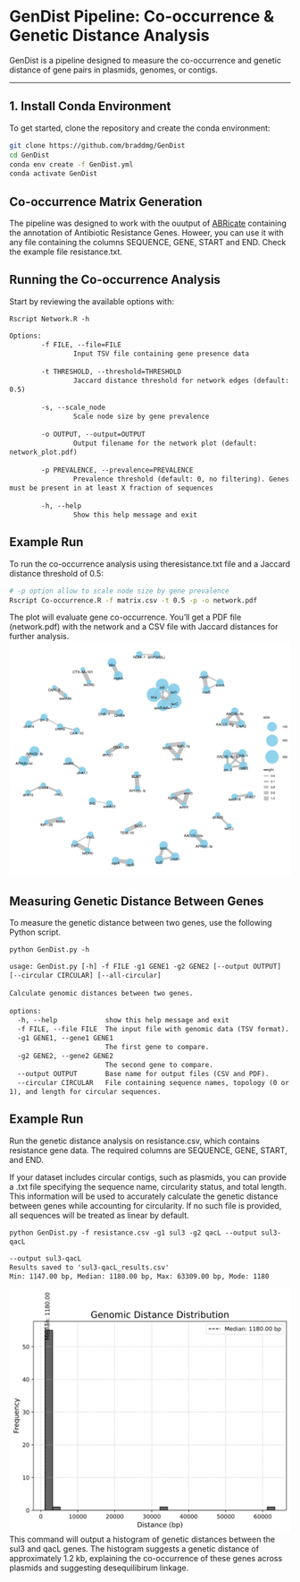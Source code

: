 # GenDist Pipeline: Co-occurrence & Genetic Distance Analysis

GenDist is a pipeline designed to measure the co-occurrence and genetic distance of gene pairs in plasmids, genomes, or contigs.

---

## 1. Install Conda Environment

To get started, clone the repository and create the conda environment:

```bash
git clone https://github.com/braddmg/GenDist
cd GenDist
conda env create -f GenDist.yml
conda activate GenDist
```
## Co-occurrence Matrix Generation
The pipeline was designed to work with the ouutput of [ABRicate](https://phagescope.deepomics.org) containing the annotation of Antibiotic Resistance Genes. 
Howeer, you can use it with any file containing the columns SEQUENCE, GENE, START and END.
Check the example file resistance.txt.

## Running the Co-occurrence Analysis
Start by reviewing the available options with:
```
Rscript Network.R -h 
```
```
Options:
        -f FILE, --file=FILE
                Input TSV file containing gene presence data

        -t THRESHOLD, --threshold=THRESHOLD
                Jaccard distance threshold for network edges (default: 0.5)

        -s, --scale_node
                Scale node size by gene prevalence

        -o OUTPUT, --output=OUTPUT
                Output filename for the network plot (default: network_plot.pdf)

        -p PREVALENCE, --prevalence=PREVALENCE
                Prevalence threshold (default: 0, no filtering). Genes must be present in at least X fraction of sequences

        -h, --help
                Show this help message and exit
```
## Example Run
To run the co-occurrence analysis using theresistance.txt file and a Jaccard distance threshold of 0.5:
``` bash
# -p option allow to scale node size by gene prevalence
Rscript Co-occurrence.R -f matrix.csv -t 0.5 -p -o network.pdf
```
The plot will evaluate gene co-occurrence. You’ll get a PDF file (network.pdf) with the network and a CSV file with Jaccard distances for further analysis. 
![Co-occurrence plot](https://github.com/braddmg/images/blob/main/network-1.png)

## Measuring Genetic Distance Between Genes 
To measure the genetic distance between two genes, use the following Python script.
```
python GenDist.py -h
```
```
usage: GenDist.py [-h] -f FILE -g1 GENE1 -g2 GENE2 [--output OUTPUT] [--circular CIRCULAR] [--all-circular]

Calculate genomic distances between two genes.

options:
  -h, --help            show this help message and exit
  -f FILE, --file FILE  The input file with genomic data (TSV format).
  -g1 GENE1, --gene1 GENE1
                        The first gene to compare.
  -g2 GENE2, --gene2 GENE2
                        The second gene to compare.
  --output OUTPUT       Base name for output files (CSV and PDF).
  --circular CIRCULAR   File containing sequence names, topology (0 or 1), and length for circular sequences.
```
## Example Run
Run the genetic distance analysis on resistance.csv, which contains resistance gene data. The required columns are SEQUENCE, GENE, START, and END.

If your dataset includes circular contigs, such as plasmids, you can provide a .txt file specifying the sequence name, circularity status, and total length. This information will be used to accurately calculate the genetic distance between genes while accounting for circularity. If no such file is provided, all sequences will be treated as linear by default.  
```
python GenDist.py -f resistance.csv -g1 sul3 -g2 qacL --output sul3-qacL
```
```
--output sul3-qacL
Results saved to 'sul3-qacL_results.csv'
Min: 1147.00 bp, Median: 1180.00 bp, Max: 63309.00 bp, Mode: 1180
```
![Co-occurrence plot](https://github.com/braddmg/images/blob/main/sul3-qacL_histogram-1.png)
This command will output a histogram of genetic distances between the sul3 and qacL genes.
The histogram suggests a genetic distance of approximately 1.2 kb, explaining the co-occurrence of these genes across plasmids and suggesting desequilibirum linkage.
